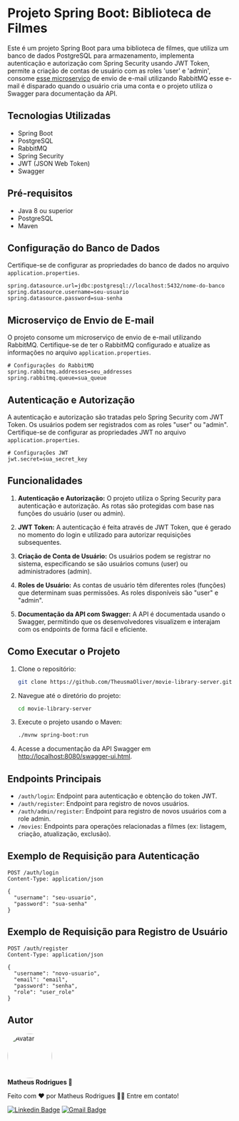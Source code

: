 # Projeto Spring Boot: Biblioteca de Filmes

Este é um projeto Spring Boot para uma biblioteca de filmes, que utiliza um banco de dados PostgreSQL para armazenamento, implementa autenticação e autorização com Spring Security usando JWT Token, permite a criação de contas de usuário com as roles 'user' e 'admin', consome [esse microserviço](https://github.com/TheusmaOliver/email-service-rabbitmq) de envio de e-mail utilizando RabbitMQ esse e-mail é disparado quando o usuário cria uma conta e o projeto utiliza o Swagger para documentação da API.
## Tecnologias Utilizadas

- Spring Boot
- PostgreSQL
- RabbitMQ
- Spring Security
- JWT (JSON Web Token)
- Swagger

## Pré-requisitos

- Java 8 ou superior
- PostgreSQL
- Maven

## Configuração do Banco de Dados

Certifique-se de configurar as propriedades do banco de dados no arquivo `application.properties`.

```properties
spring.datasource.url=jdbc:postgresql://localhost:5432/nome-do-banco
spring.datasource.username=seu-usuario
spring.datasource.password=sua-senha
```

## Microserviço de Envio de E-mail

O projeto consome um microserviço de envio de e-mail utilizando RabbitMQ. Certifique-se de ter o RabbitMQ configurado e atualize as informações no arquivo `application.properties`.

```properties
# Configurações do RabbitMQ
spring.rabbitmq.addresses=seu_addresses
spring.rabbitmq.queue=sua_queue
```

## Autenticação e Autorização

A autenticação e autorização são tratadas pelo Spring Security com JWT Token. Os usuários podem ser registrados com as roles "user" ou "admin". Certifique-se de configurar as propriedades JWT no arquivo `application.properties`.

```properties
# Configurações JWT
jwt.secret=sua_secret_key
```

## Funcionalidades

1. **Autenticação e Autorização:** O projeto utiliza o Spring Security para autenticação e autorização. As rotas são protegidas com base nas funções do usuário (user ou admin).

2. **JWT Token:** A autenticação é feita através de JWT Token, que é gerado no momento do login e utilizado para autorizar requisições subsequentes.

3. **Criação de Conta de Usuário:** Os usuários podem se registrar no sistema, especificando se são usuários comuns (user) ou administradores (admin).

4. **Roles de Usuário:** As contas de usuário têm diferentes roles (funções) que determinam suas permissões. As roles disponíveis são "user" e "admin".

5. **Documentação da API com Swagger:** A API é documentada usando o Swagger, permitindo que os desenvolvedores visualizem e interajam com os endpoints de forma fácil e eficiente.

## Como Executar o Projeto

1. Clone o repositório: 
   ```bash
   git clone https://github.com/TheusmaOliver/movie-library-server.git
   ```

2. Navegue até o diretório do projeto:
   ```bash
   cd movie-library-server
   ```

3. Execute o projeto usando o Maven:
   ```bash
   ./mvnw spring-boot:run
   ```

4. Acesse a documentação da API Swagger em [http://localhost:8080/swagger-ui.html](http://localhost:8080/swagger-ui.html).

## Endpoints Principais

- `/auth/login`: Endpoint para autenticação e obtenção do token JWT.
- `/auth/register`: Endpoint para registro de novos usuários.
- `/auth/admin/register`: Endpoint para registro de novos usuários com a role admin.
- `/movies`: Endpoints para operações relacionadas a filmes (ex: listagem, criação, atualização, exclusão).

## Exemplo de Requisição para Autenticação

```http
POST /auth/login
Content-Type: application/json

{
  "username": "seu-usuario",
  "password": "sua-senha"
}
```

## Exemplo de Requisição para Registro de Usuário

```http
POST /auth/register
Content-Type: application/json

{
  "username": "novo-usuario",
  "email": "email",
  "password": "senha",
  "role": "user_role"
}
```

## Autor
  
 <img style="border-radius: 50%;" src="https://avatars3.githubusercontent.com/u/81190214?s=460&u=61b426b901b8fe02e12019b1fdb67bf0072d4f00&v=4" width="100px;" alt="Avatar"/>
 <br />
 <b width="36px">Matheus Rodrigues 🚀</b>


Feito com ❤️ por Matheus Rodrigues 👋🏽 Entre em contato!

[![Linkedin Badge](https://img.shields.io/badge/-Matheus-blue?style=flat-square&logo=Linkedin&logoColor=white&link=https://www.linkedin.com/in/theusmaoliver/)](https://www.linkedin.com/in/theusmaoliver/) 
[![Gmail Badge](https://img.shields.io/badge/-matheusrodriguesoliveira273@gmail.com-c14438?style=flat-square&logo=Gmail&logoColor=white&link=mailto:matheusrodriguesoliveira273@gmail.com)](mailto:matheusrodriguesoliveira273@gmail.com)
